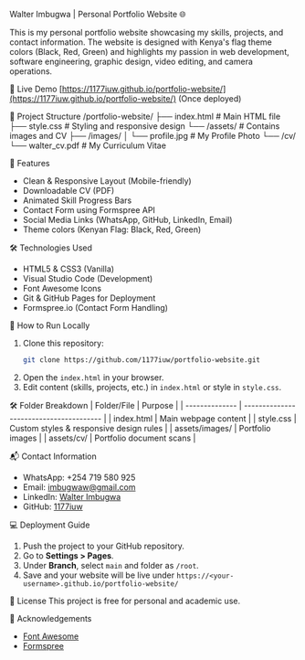 Walter Imbugwa | Personal Portfolio Website 🌐

This is my personal portfolio website showcasing my skills, projects, and contact information. The website is designed with Kenya's flag theme colors (Black, Red, Green) and highlights my passion in web development, software engineering, graphic design, video editing, and camera operations.

 🔗 Live Demo
[https://1177iuw.github.io/portfolio-website/](https://1177iuw.github.io/portfolio-website/) (Once deployed)

📂 Project Structure
/portfolio-website/
├── index.html # Main HTML file
├── style.css # Styling and responsive design
└── /assets/ # Contains images and CV
├── /images/
│ └── profile.jpg # My Profile Photo
└── /cv/
└── walter_cv.pdf # My Curriculum Vitae

 🚀 Features
- Clean & Responsive Layout (Mobile-friendly)
- Downloadable CV (PDF)
- Animated Skill Progress Bars
- Contact Form using Formspree API
- Social Media Links (WhatsApp, GitHub, LinkedIn, Email)
- Theme colors (Kenyan Flag: Black, Red, Green)

 🛠️ Technologies Used
- HTML5 & CSS3 (Vanilla)
- Visual Studio Code (Development)
- Font Awesome Icons
- Git & GitHub Pages for Deployment
- Formspree.io (Contact Form Handling)

📝 How to Run Locally
1. Clone this repository:
    ```bash
    git clone https://github.com/1177iuw/portfolio-website.git
    ```
2. Open the `index.html` in your browser.
3. Edit content (skills, projects, etc.) in `index.html` or style in `style.css`.

🛠️ Folder Breakdown
| Folder/File    | Purpose                                 |
| -------------- | --------------------------------------- |
| index.html     | Main webpage content                    |
| style.css      | Custom styles & responsive design rules |
| assets/images/ | Portfolio images                        |
| assets/cv/     | Portfolio document scans                |


 📬 Contact Information
- WhatsApp: +254 719 580 925
- Email: imbugwaw@gmail.com
- LinkedIn: [Walter Imbugwa](https://www.linkedin.com/in/walter-imbugwa-b91854245/)
- GitHub: [1177iuw](https://github.com/1177iuw)

💻 Deployment Guide
1. Push the project to your GitHub repository.
2. Go to **Settings > Pages**.
3. Under **Branch**, select `main` and folder as `/root`.
4. Save and your website will be live under `https://<your-username>.github.io/portfolio-website/`

📄 License
This project is free for personal and academic use.

 🙏 Acknowledgements
- [Font Awesome](https://fontawesome.com/)
- [Formspree](https://formspree.io/)


